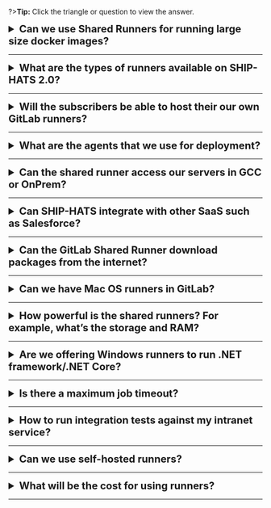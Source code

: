 ?>**Tip:** Click the triangle or question to view the answer.



<details>
  <summary style="font-size:20px"><b>Can we use Shared Runners for running large size docker images?	 </b></summary><br>

The Shared Runners will not be able to accommodate large size docker image. In this scenario, we recommend that you use own runners where you will have more control over the storage size of the runner itself.

Refer to [steps to set up your own runners](./gitlab-runners.md) and [Runners](./runners.md).
</details>

---

<details>
  <summary style="font-size:20px"><b> What are the types of runners available on SHIP-HATS 2.0?
 </b></summary><br>


There are 3 types of runners available for our subscribers:

- SHIP-HATS Shared Runners are self-hosted runners in a scalable environment.
- GitLab Shared Runners are SaaS based shared runners. 
- Agency-hosted Remote Runners are dedicated runners set up in the agency environment. 

</details>

---

<details>
  <summary style="font-size:20px"><b> Will the subscribers be able to host their our own GitLab runners?
 </b></summary><br>

Yes, the subscribers can host remote runners in their own environment. 

</details>

---

<details>
  <summary style="font-size:20px"><b> What are the agents that we use for deployment? </b></summary><br>

Runners (Shared or Dedicated) are used for deployment in SHIP-HATS.

</details>

---


<details>
  <summary style="font-size:20px"><b> Can the shared runner access our servers in GCC or OnPrem? </b></summary><br>

For GCC, the users can use SHIP-HATS Shared Runner and for OnPrem, users need an Agency-hosted Remote Runner. 

</details>

---

<details>
  <summary style="font-size:20px"><b>Can SHIP-HATS integrate with other SaaS such as Salesforce? </b></summary><br>

Every SaaS has different integration capability. Therefore, it depends on the product.

</details>

---

<details>
  <summary style="font-size:20px"><b> Can the GitLab Shared Runner download packages from the internet?
 </b></summary><br>

All the packages from the internet have to proxy through Nexus on SHIP-HATS for security reasons. 

</details>

---

<details>
  <summary style="font-size:20px"><b>Can we have Mac OS runners in GitLab? </b></summary><br>

We do **not** have Mac OS runner support at the moment. For now, we suggest that you try hosting your own Mac OS runners.
</details>

---

<details>
  <summary style="font-size:20px"><b>How powerful is the shared runners? For example, what’s the storage and RAM? </b></summary><br>

Default runner (CStack runner) has 40GB and 2vCPU and 8GB mem. Docker machine is t3.large. Agencies may [set up their own self-hosted runners](./gitlab-runners.md), if they require different settings.

</details>

---

<details>
  <summary style="font-size:20px"><b>Are we offering Windows runners to run .NET framework/.NET Core? </b></summary><br>

Yes.

</details>

---

<details>
  <summary style="font-size:20px"><b>Is there a maximum job timeout? </b></summary><br>

There is a project settings for runner timeout. The default timeout is set to 1 hour and maximum is 1 month as per the documentation. However, all these are subject to overall runner setting of 1 hour timeout regardless.
</details>

---

<details>
  <summary style="font-size:20px"><b>How to run integration tests against my intranet service?</b></summary><br>

For intranet deployment, you need to use self host runner in intranet to do integration tests against your intranet service by providing the required network access.
</details>

---

<details>
  <summary style="font-size:20px"><b>Can we use self-hosted runners? </b></summary><br>

It is safe to use the shared runners provided by SHIP-HATS team if agencies’ deployment environment is accessible by the runners (i.e. GCC AWS). Depending on your agency use cases, you can choose to [set up your self-hosted runners](./gitlab-runners.md). 
</details>

---

<details>
  <summary style="font-size:20px"><b>What will be the cost for using runners? </b></summary><br>

There is no additional cost for using shared runners. There is charges for VPC connection endpoint (AWS cost) and the cost for hosting your own runners (i.e. EC2).
</details>

---

